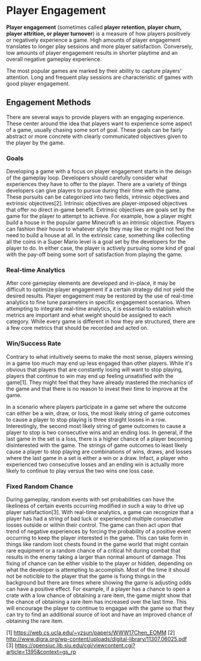 # Player Engagement

**Player engagement** (sometimes called **player retention, player churn, player attrition, or player turnover**) is
a measure of how players positively or negatively experience a game. High amounts of player engagement translates to
longer play sessions and more player satisfaction. Conversely, low amounts of player engagement results in shorter playtime
and an overall negative gameplay experience.

The most popular games are marked by their ability to capture players' attention. Long and frequent play sessions are characteristic
of games with good player engagement. 

## Engagement Methods

There are several ways to provide players with an engaging experience. These center around the idea that players want to experience
some aspect of a game, usually chasing some sort of goal. These goals can be fairly abstract or more concrete with clearly communicated
objectives given to the player by the game. 

### Goals

Developing a game with a focus on player engagement starts in the deisgn of the gameplay loop. Developers should carefully consider
what experiences they have to offer to the player. There are a variety of things developers can give players to pursue during their 
time with the game. These pursuits can be categorized into two fields, intrinsic objectives and extrinsic objectives[2]. 
Intrinsic objectives are player-imposed objectives that offer no direct in-game benefit. Extrinsic objectives are goals set by the 
game for the player to attempt to achieve. For example, how a player might build a house in the popular game Minecraft is an 
intrinsic objective. Players can fashion their house to whatever style they may like or might not feel the need to build a house 
at all.  In the extrinsic case, something like collecting all the coins in a Super Mario level is a goal set by the developers for 
the player to do. In either case, the player is actively pursuing some kind of goal with the pay-off being some sort of satisfaction
from playing the game.


### Real-time Analytics
After core gameplay elements are developed and in-place, it may be difficult to optimize player engagement if a certain strategy 
did not yield the desired results. Player engagement may be restored by the use of real-time analytics to fine tune parameters in 
specific engagement scenarios. When attempting to integrate real-time analytics, it is essential to establish which metrics are 
important and what weight should be assigned to each category. While every game is different in how they are structured, there 
are a few core metrics that should be recorded and acted on. 

### Win/Success Rate

Contrary to what intuitively seems to make the most sense, players winning in a game too much may end up less engaged than other 
players. While it's obvious that players that are constantly losing will want to stop playing, players that continue to win may 
end up feeling unsatisfied with the game[1]. They might feel that they have already mastered the mechanics of the game and 
that there is no reason to invest their time to improve at the game.

In a scenario where players participate in a game set where the outcome can either be a win, draw, or loss, the most likely 
string of game outcomes to cause a player to stop playing is three straight losses in a row. Interestingly, the second most 
likely string of game outcomes to cause a player to stop is two consecutive wins and an ending loss. In general, if the last 
game in the set is a loss, there is a higher chance of a player becoming disinterested with the game. The strings of game 
outcomes to least likely cause a player to stop playing are combinations of wins, draws, and losses where the last game in a set 
is either a win or a draw. Infact, a player who experienced two consecutive losses and an ending win is actually more likely to 
continue to play versus the two wins one loss case.

### Fixed Random Chance

During gameplay, random events with set probabilities can have the likeliness of certain events occurring modified in such a 
way to drive up player satisfaction[3]. With real-time analytics, a game can recognize that a player has had a string of bad luck 
or experienced multiple consecutive losses outside or within their control. The game can then act upon that trend of negative 
experiences by forcing the probability of a positive event occurring to keep the player interested in the game. This can take 
form in things like random loot chests found in the game world that might contain rare equipment or a random chance of a 
critical hit during combat that results in the enemy taking a larger than normal amount of damage. This fixing of chance can be
either visible to the player or hidden, depending on what the developer is attempting to accomplish. Most of the time it should
not be noticible to the player that the game is fixing things in the background but there are times where showing the game is
adjusting odds can have a positive effect. For example, if a player has a chance to open a crate with a low chance of obtaining 
a rare item, the game might show that the chance of obtaining a rare item has increased over the last time. This will encourage
the player to continue to engagae with the game so that they can try to find an additional source of loot and have an improved
chance of obtaining the rare item.  

[1] https://web.cs.ucla.edu/~yzsun/papers/WWW17Chen_EOMM
[2] http://www.digra.org/wp-content/uploads/digital-library/11307.06025.pdf
[3] https://opensiuc.lib.siu.edu/cgi/viewcontent.cgi?article=1395&context=gs_rp
